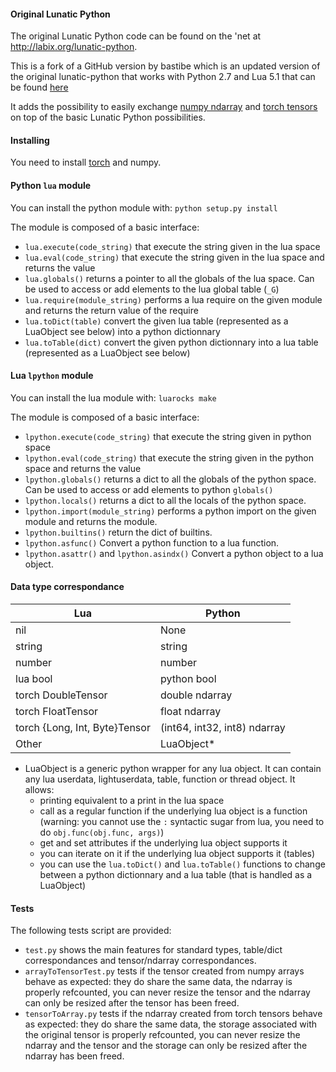#### Original Lunatic Python

The original Lunatic Python code can be found on the 'net at http://labix.org/lunatic-python.

This is a fork of a GitHub version by bastibe which is an updated version of the original lunatic-python that works with Python 2.7 and Lua 5.1 that can be found [here](https://github.com/bastibe/lunatic-python)

It adds the possibility to easily exchange [numpy ndarray](http://docs.scipy.org/doc/numpy/reference/generated/numpy.ndarray.html) and [torch tensors](https://github.com/torch/torch7/blob/master/doc/tensor.md) on top of the basic Lunatic Python possibilities.

#### Installing
You need to install [torch](http://torch.ch/docs/getting-started.html#_) and numpy.

#### Python `lua` module
You can install the python module with: `python setup.py install`

The module is composed of a basic interface:
* `lua.execute(code_string)` that execute the string given in the lua space
* `lua.eval(code_string)` that execute the string given in the lua space and returns the value
* `lua.globals()` returns a pointer to all the globals of the lua space. Can be used to access or add elements to the lua global table (`_G`)
* `lua.require(module_string)` performs a lua require on the given module and returns the return value of the require
* `lua.toDict(table)` convert the given lua table (represented as a LuaObject see below) into a python dictionnary
* `lua.toTable(dict)` convert the given python dictionnary into a lua table (represented as a LuaObject see below)

#### Lua `lpython` module
You can install the lua module with: `luarocks make`

The module is composed of a basic interface:
* `lpython.execute(code_string)` that execute the string given in python space
* `lpython.eval(code_string)` that execute the string given in the python space and returns the value
* `lpython.globals()` returns a dict to all the globals of the python space. Can be used to access or add elements to python `globals()`
* `lpython.locals()` returns a dict to all the locals of the python space.
* `lpython.import(module_string)` performs a python import on the given module and returns the module.
* `lpython.builtins()` return the dict of builtins.
* `lpython.asfunc()` Convert a python function to a lua function.
* `lpython.asattr()` and `lpython.asindx()` Convert a python object to a lua object.

#### Data type correspondance

| Lua | Python |
| --- | ------ |
| nil | None |
| string | string |
| number | number |
| lua bool | python bool |
| torch DoubleTensor | double ndarray |
| torch FloatTensor | float ndarray |
| torch {Long, Int, Byte}Tensor | (int64, int32, int8) ndarray |
| Other | LuaObject* |

* LuaObject is a generic python wrapper for any lua object. It can contain any lua userdata, lightuserdata, table, function or thread object. It allows:
    * printing equivalent to a print in the lua space
    * call as a regular function if the underlying lua object is a function (warning: you cannot use the `:` syntactic sugar from lua, you need to do `obj.func(obj.func, args)`)
    * get and set attributes if the underlying lua object supports it
    * you can iterate on it if the underlying lua object supports it (tables)
    * you can use the `lua.toDict()` and `lua.toTable()` functions to change between a python dictionnary and a lua table (that is handled as a LuaObject)

#### Tests

The following tests script are provided:
* `test.py` shows the main features for standard types, table/dict correspondances and tensor/ndarray correspondances.
* `arrayToTensorTest.py` tests if the tensor created from numpy arrays behave as expected: they do share the same data, the ndarray is properly refcounted, you can never resize the tensor and the ndarray can only be resized after the tensor has been freed.
* `tensorToArray.py` tests if the ndarray created from torch tensors behave as expected: they do share the same data, the storage associated with the original tensor is properly refcounted, you can never resize the ndarray and the tensor and the storage can only be resized after the ndarray has been freed.
